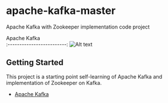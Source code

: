 # apache-kafka-master

Apache Kafka with Zookeeper implementation code project

Apache Kafka                 
:-------------------------: 
![Alt text](https://github.com/cngzkrs/apache_kafka_zookeeper_master/img/kafka.png "Optional Title")  

 
## Getting Started

This project is a starting point self-learning of Apache Kafka and implementation of Zookeeper on Kafka.

- [Apache Kafka](https://youtu.be/ZphPT3r6fnU ) 

